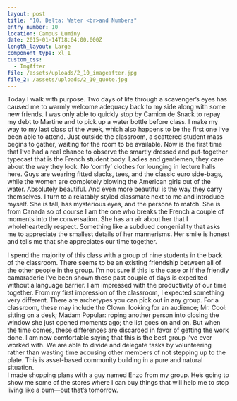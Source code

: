 ```yaml
---
layout: post
title: "10. Delta: Water <br>and Numbers"
entry_number: 10
location: Campus Luminy
date: 2015-01-14T18:04:00.000Z
length_layout: Large
component_type: xl_1
custom_css:
  - ImgAfter
file: /assets/uploads/2_10_imageafter.jpg
file_2: /assets/uploads/2_10_quote.jpg
---
```

Today I walk with purpose. Two days of life through a scavenger’s eyes has caused me to warmly welcome adequacy back to my side along with some new friends. I was only able to quickly stop by Camion de Snack to repay my debt to Martine and to pick up a water bottle before class. I make my way to my last class of the week, which also happens to be the first one I’ve been able to attend. Just outside the classroom, a scattered student mass begins to gather, waiting for the room to be available. Now is the first time that I’ve had a real chance to observe the smartly dressed and put-together typecast that is the French student body. Ladies and gentlemen, they care about the way they look. No ‘comfy’ clothes for lounging in lecture halls here. Guys are wearing fitted slacks, tees, and the classic euro side-bags, while the women are completely blowing the American girls out of the water. Absolutely beautiful. And even more beautiful is the way they carry themselves. I turn to a relatably styled classmate next to me and introduce myself. She is tall, has mysterious eyes, and the persona to match. She is from Canada so of course I am the one who breaks the French a couple of moments into the conversation. She has an air about her that I wholeheartedly respect. Something like a subdued congeniality that asks me to appreciate the smallest details of her mannerisms. Her smile is honest and tells me that she appreciates our time together.<br>

I spend the majority of this class with a group of nine students in the back of the classroom. There seems to be an existing friendship between all of the other people in the group. I’m not sure if this is the case or if the friendly camaraderie I’ve been shown these past couple of days is expedited without a language barrier. I am impressed with the productivity of our time together. From my first impression of the classroom, I expected something very different. There are archetypes you can pick out in any group. For a classroom, these may include the Clown: looking for an audience; Mr. Cool: sitting on a desk; Madam Popular: roping another person into closing the window she just opened moments ago; the list goes on and on. But when the time comes, these differences are discarded in favor of getting the work done. I am now comfortable saying that this is the best group I’ve ever worked with. We are able to divide and delegate tasks by volunteering rather than wasting time accusing other members of not stepping up to the plate. This is asset-based community building in a pure and natural situation.<br>
I made shopping plans with a guy named Enzo from my group. He’s going to <a>show me some of the stores where I can buy things that will help me to stop living like a bum</a>—but that’s tomorrow. 